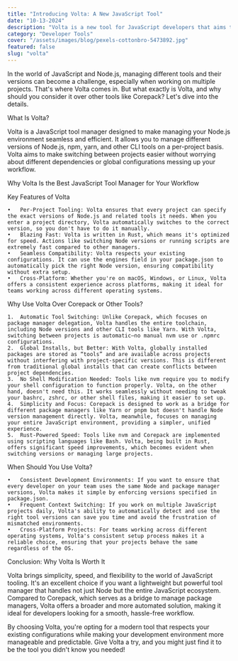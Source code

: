 ```yaml
---
title: "Introducing Volta: A New JavaScript Tool"
date: "10-13-2024"
description: "Volta is a new tool for JavaScript developers that aims to make managing JavaScript projects easier. In this post, we'll take a look at what Volta is, how it works, and how you can get started using it in your own projects."
category: "Developer Tools"
cover: "/assets/images/blog/pexels-cottonbro-5473892.jpg"
featured: false
slug: "volta"
---
```



In the world of JavaScript and Node.js, managing different tools and their versions can become a challenge, especially when working on multiple projects. That's where Volta comes in. But what exactly is Volta, and why should you consider it over other tools like Corepack? Let's dive into the details.

What Is Volta?

Volta is a JavaScript tool manager designed to make managing your Node.js environment seamless and efficient. It allows you to manage different versions of Node.js, npm, yarn, and other CLI tools on a per-project basis. Volta aims to make switching between projects easier without worrying about different dependencies or global configurations messing up your workflow.

Why Volta Is the Best JavaScript Tool Manager for Your Workflow

Key Features of Volta

	•	Per-Project Tooling: Volta ensures that every project can specify the exact versions of Node.js and related tools it needs. When you enter a project directory, Volta automatically switches to the correct version, so you don't have to do it manually.
	•	Blazing Fast: Volta is written in Rust, which means it's optimized for speed. Actions like switching Node versions or running scripts are extremely fast compared to other managers.
	•	Seamless Compatibility: Volta respects your existing configurations. It can use the engines field in your package.json to automatically pick the right Node version, ensuring compatibility without extra setup.
	•	Cross-Platform: Whether you're on macOS, Windows, or Linux, Volta offers a consistent experience across platforms, making it ideal for teams working across different operating systems.

Why Use Volta Over Corepack or Other Tools?

	1.	Automatic Tool Switching: Unlike Corepack, which focuses on package manager delegation, Volta handles the entire toolchain, including Node versions and other CLI tools like Yarn. With Volta, switching between projects is automatic—no manual nvm use or .npmrc configurations.
	2.	Global Installs, but Better: With Volta, globally installed packages are stored as “tools” and are available across projects without interfering with project-specific versions. This is different from traditional global installs that can create conflicts between project dependencies.
	3.	No Shell Modification Needed: Tools like nvm require you to modify your shell configuration to function properly. Volta, on the other hand, doesn't need this. It works seamlessly without needing to tweak your bashrc, zshrc, or other shell files, making it easier to set up.
	4.	Simplicity and Focus: Corepack is designed to work as a bridge for different package managers like Yarn or pnpm but doesn't handle Node version management directly. Volta, meanwhile, focuses on managing your entire JavaScript environment, providing a simpler, unified experience.
	5.	Rust-Powered Speed: Tools like nvm and Corepack are implemented using scripting languages like Bash. Volta, being built in Rust, offers significant speed improvements, which becomes evident when switching versions or managing large projects.

When Should You Use Volta?

	•	Consistent Development Environments: If you want to ensure that every developer on your team uses the same Node and package manager versions, Volta makes it simple by enforcing versions specified in package.json.
	•	Frequent Context Switching: If you work on multiple JavaScript projects daily, Volta's ability to automatically detect and use the right tool versions can save you time and avoid the frustration of mismatched environments.
	•	Cross-Platform Projects: For teams working across different operating systems, Volta's consistent setup process makes it a reliable choice, ensuring that your projects behave the same regardless of the OS.

Conclusion: Why Volta Is Worth It

Volta brings simplicity, speed, and flexibility to the world of JavaScript tooling. It's an excellent choice if you want a lightweight but powerful tool manager that handles not just Node but the entire JavaScript ecosystem. Compared to Corepack, which serves as a bridge to manage package managers, Volta offers a broader and more automated solution, making it ideal for developers looking for a smooth, hassle-free workflow.

By choosing Volta, you're opting for a modern tool that respects your existing configurations while making your development environment more manageable and predictable. Give Volta a try, and you might just find it to be the tool you didn't know you needed!